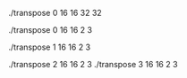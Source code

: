 ./transpose 0 16 16 32 32


./transpose 0 16 16 2 3

./transpose 1 16 16 2 3

./transpose 2 16 16 2 3
./transpose 3 16 16 2 3

